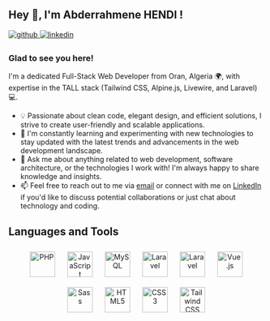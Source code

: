 
## Hey 👋, I'm Abderrahmene HENDI !  
  
<a href="https://github.com/Abderrahmene-Hnd" target="_blank">
<img src=https://img.shields.io/badge/github-%2324292e.svg?&style=for-the-badge&logo=github&logoColor=white alt=github style="margin-bottom: 5px;" />
</a>
<a href="https://linkedin.com/in/abderrahmene-hendi-378b48220" target="_blank">
<img src=https://img.shields.io/badge/linkedin-%231E77B5.svg?&style=for-the-badge&logo=linkedin&logoColor=white alt=linkedin style="margin-bottom: 5px;" />
</a>

### Glad to see you here!  
I'm a dedicated Full-Stack Web Developer from Oran, Algeria 🌍, with expertise in the TALL stack (Tailwind CSS, Alpine.js, Livewire, and Laravel) 💻.

- 💡 Passionate about clean code, elegant design, and efficient solutions, I strive to create user-friendly and scalable applications.
- 🌱 I'm constantly learning and experimenting with new technologies to stay updated with the latest trends and advancements in the web development landscape.
- 💬 Ask me about anything related to web development, software architecture, or the technologies I work with! I'm always happy to share knowledge and insights.
- 📫 Feel free to reach out to me via [email](mailto:abderrahmenhendi@gmail.com) or connect with me on [LinkedIn](https://linkedin.com/in/youcef-nezrek-7685a61a6) if you'd like to discuss potential collaborations or just chat about technology and coding.

## Languages and Tools  
<div align="center">  
<a href="https://www.php.net/" target="_blank"><img style="margin: 10px" src="https://profilinator.rishav.dev/skills-assets/php-original.svg" alt="PHP" height="50" /></a>  
<a href="https://www.javascript.com/" target="_blank"><img style="margin: 10px" src="https://profilinator.rishav.dev/skills-assets/javascript-original.svg" alt="JavaScript" height="50" /></a>  
<a href="https://www.mysql.com/" target="_blank"><img style="margin: 10px" src="https://profilinator.rishav.dev/skills-assets/mysql-original-wordmark.svg" alt="MySQL" height="50" /></a>  
<a href="https://laravel.com/" target="_blank"><img style="margin: 10px" src="https://profilinator.rishav.dev/skills-assets/laravel-plain-wordmark.svg" alt="Laravel" height="50" /></a>  
<a href="https://alpinejs.dev/" target="_blank"><img style="margin: 10px" src="https://www.markusantonwolf.com/topics/alpine-js/alpinejs-logo.svg" alt="Laravel" height="50" /></a>  
<a href="https://laravel-livewire.com/" target="_blank"><img style="margin: 10px" src="https://files.svgcdn.io/devicon/livewire.svg" alt="Vue.js" height="50" /></a>  
<a href="https://filamentphp.com/" target="_blank"><img style="margin: 10px" src="https://www.svgrepo.com/show/402081/light-bulb.svg" alt="Sass" height="50" /></a>  
<a href="https://en.wikipedia.org/wiki/HTML5" target="_blank"><img style="margin: 10px" src="https://profilinator.rishav.dev/skills-assets/html5-original-wordmark.svg" alt="HTML5" height="50" /></a> 
 <a href="https://www.w3schools.com/css/" target="_blank"><img style="margin: 10px" src="https://profilinator.rishav.dev/skills-assets/css3-original-wordmark.svg" alt="CSS3" height="50" /></a>   
 <a href="https://www.tailwindcss.com/" target="_blank"><img style="margin: 10px" src="https://profilinator.rishav.dev/skills-assets/tailwindcss.svg" alt="Tailwind CSS" height="50" /></a>  
</div>  
